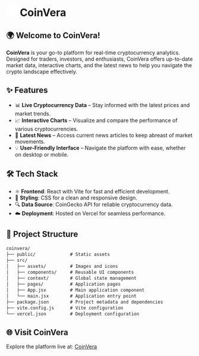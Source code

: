 # <img src='public/logo.png' alt='CoinVera Logo' width='30' height='30'> CoinVera
 
## 🌍 Welcome to CoinVera!

**CoinVera** is your go-to platform for real-time cryptocurrency analytics. Designed for traders, investors, and enthusiasts, CoinVera offers up-to-date market data, interactive charts, and the latest news to help you navigate the crypto landscape effectively.

## ✨ Features

- 📊 **Live Cryptocurrency Data** – Stay informed with the latest prices and market trends.
- 📈 **Interactive Charts** – Visualize and compare the performance of various cryptocurrencies.
- 📰 **Latest News** – Access current news articles to keep abreast of market movements.
- 💡 **User-Friendly Interface** – Navigate the platform with ease, whether on desktop or mobile.

## 🛠️ Tech Stack

- ⚛️ **Frontend**: React with Vite for fast and efficient development.
- 🎨 **Styling**: CSS for a clean and responsive design.
- 🔍 **Data Source**: CoinGecko API for reliable cryptocurrency data.
- ☁️ **Deployment**: Hosted on Vercel for seamless performance.

## 📂 Project Structure

```
coinvera/
├── public/             # Static assets
├── src/
│   ├── assets/         # Images and icons
│   ├── components/     # Reusable UI components
│   ├── context/        # Global state management
│   ├── pages/          # Application pages
│   ├── App.jsx         # Main application component
│   └── main.jsx        # Application entry point
├── package.json        # Project metadata and dependencies
├── vite.config.js      # Vite configuration
└── vercel.json         # Deployment configuration
```

## 🌐 Visit CoinVera

Explore the platform live at: [CoinVera](https://coinvera.vercel.app/)




